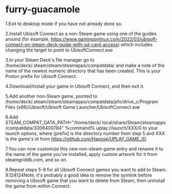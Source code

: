 # furry-guacamole

1.Exit to desktop mode if you have not already done so.

2.Install Ubisoft Connect as a non-Steam game using one of the guides around (for example, https://www.gamingonlinux.com/2022/03/ubisoft-connect-on-steam-deck-guide-with-sd-card-access) which includes changing the target to point to UbisoftConnect.exe

3.In your Steam Deck's file manager go to /home/deck/.steam/steam/steamapps/compatdata/ and make a note of the name of the newest numeric directory that has been created. This is your Proton prefix for Ubisoft Connect.

4.Download/Install your game in Ubisoft Connect, and then exit it.

5.Add another non-Steam game, pointed to /home/deck/.steam/steam/steamapps/compatdata/pfx/drive_c/Program Files (x86)/Ubisoft/Ubisoft Game Launcher/UbisoftConnect.exe

6.Add STEAM_COMPAT_DATA_PATH="/home/deck/.local/share/Steam/steamapps/compatdata/3306400784" %command% uplay://launch/XXX/0 to your launch options, where [prefix] is the directory number from step 5 and XXX is the game's id from https://github.com/Haoose/UPLAY_GAME_ID.

7.You can now customize this new non-steam game entry and rename it to the name of the game you've installed, apply custom artwork for it from steamgriddb.com, and so on.

8.Repeat steps 5-9 for all Ubisoft Connect games you want to add to Steam.
9.124124Note, it's probably a good idea to remove the symlink before removing a Ubisoft game that you want to delete from Steam, then uninstall the game from within Connect.
